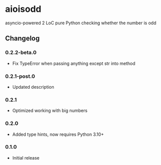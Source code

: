 # aioisodd

asyncio-powered 2 LoC pure Python checking whether the number is odd

## Changelog

### 0.2.2-beta.0

- Fix TypeError when passing anything except str into method

### 0.2.1-post.0

- Updated description

### 0.2.1

- Optimized working with big numbers

### 0.2.0

- Added type hints, now requires Python 3.10+

### 0.1.0

- Initial release
